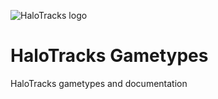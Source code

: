 ![HaloTracks logo](https://halotracks.org/branding/logo.png)
# HaloTracks Gametypes
HaloTracks gametypes and documentation